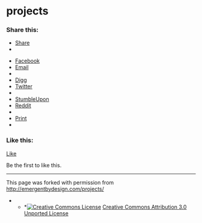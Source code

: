 <h1 class="pagetitle">projects</h1>

<h3 class="sd-title">Share this:</h3>

<ul>
<li><a href="#" class="sharing-anchor sd-button share-more"><span>Share</span></a></li>
<li class="share-end">
</li>
</ul>

<ul>
<li class="share-facebook"><a rel="nofollow" class="share-facebook sd-button share-icon" href="http://emergentbydesign.com/projects/?share=facebook" title="Share on Facebook" id="sharing-facebook-2866"><span>Facebook</span></a></li>
<li class="share-email"><a rel="nofollow" class="share-email sd-button share-icon" href="http://emergentbydesign.com/projects/?share=email" title="Click to email this to a friend"><span>Email</span></a></li>
<li class="share-end">
</li>
<li class="share-digg"><a rel="nofollow" class="share-digg sd-button share-icon" href="http://emergentbydesign.com/projects/?share=digg" title="Click to Digg this post"><span>Digg</span></a></li>
<li class="share-twitter"><a rel="nofollow" class="share-twitter sd-button share-icon" href="http://emergentbydesign.com/projects/?share=twitter" title="Click to share on Twitter" id="sharing-twitter-2866"><span>Twitter</span></a></li>
<li class="share-end">
</li>
<li class="share-stumbleupon"><a rel="nofollow" class="share-stumbleupon sd-button share-icon" href="http://emergentbydesign.com/projects/?share=stumbleupon" title="Click to share on StumbleUpon"><span>StumbleUpon</span></a></li>
<li class="share-reddit"><a rel="nofollow" class="share-reddit sd-button share-icon" href="http://emergentbydesign.com/projects/?share=reddit" title="Click to share on Reddit"><span>Reddit</span></a></li>
<li class="share-end">
</li>
<li class="share-print"><a rel="nofollow" class="share-print sd-button share-icon" href="http://emergentbydesign.com/projects/#print" title="Click to print"><span>Print</span></a></li>
<li class="share-end">
</li>
</ul>

<h3 class="sd-title">Like this:</h3>

<a href="http://emergentbydesign.com/projects/?like=1&amp;_wpnonce=cf962475ff" title="I like this." class="like needs-login sd-button" rel="nofollow"><span>Like</span></a>

Be the first to like this.

* * *

This page was forked with permission from <a href="http://emergentbydesign.com/projects/" target="_blank">http://emergentbydesign.com/projects/</a>

* * *<a rel="license" href="http://creativecommons.org/licenses/by/3.0/"><img alt="Creative Commons License" style="border-width:0;" src="http://i.creativecommons.org/l/by/3.0/88x31.png" /></a> <a rel="license" href="http://creativecommons.org/licenses/by/3.0/">Creative Commons Attribution 3.0 Unported License</a>